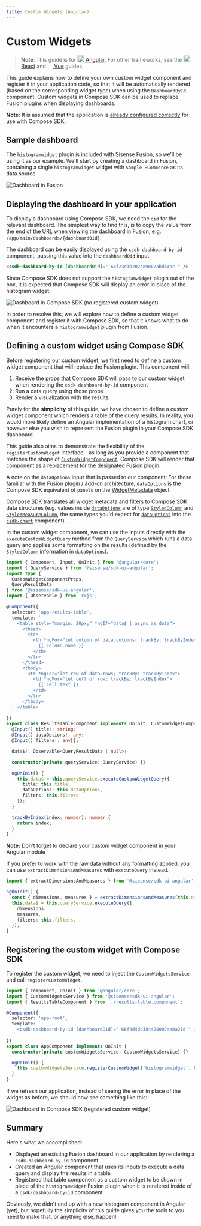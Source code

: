```yaml
---
title: Custom Widgets (Angular)
---
```


# Custom Widgets

> **Note**:
> This guide is for [<img src="../../img/angular-logo.png" height="18px" style="vertical-align: text-bottom; padding-bottom: 2px" /> Angular](../../getting-started/quickstart-angular.md). For other frameworks, see the [<img src="../../img/react-logo.png" height="18px" style="vertical-align: text-bottom; padding-bottom: 3px" /> React](custom-widgets-react.md) and [<img src="../../img/vue-logo.png" height="14px" /> Vue](custom-widgets-vue.md) guides.

This guide explains how to define your own custom widget component and register it in your application code, so that it will be automatically rendered (based on the corresponding widget type) when using the `DashboardById` component. Custom widgets in Compose SDK can be used to replace Fusion plugins when displaying dashboards.

**Note:** It is assumed that the application is [already configured correctly](../../getting-started/quickstart-angular.md) for use with Compose SDK.

## Sample dashboard

The `histogramwidget` plugin is included with Sisense Fusion, so we'll be using it as our example. We'll start by creating a dashboard in Fusion, containing a single `histogramwidget` widget with `Sample ECommerce` as its data source.

![Dashboard in Fusion](../../img/plugins-guide/dashboard-in-fusion.png 'Dashboard in Fusion')

## Displaying the dashboard in your application

To display a dashboard using Compose SDK, we need the `oid` for the relevant dashboard. The simplest way to find this, is to copy the value from the end of the URL when viewing the dashboard in Fusion, e.g. `/app/main/dashboards/{dashboardOid}`.

The dashboard can be easily displayed using the `csdk-dashboard-by-id` component, passing this value into the `dashboardOid` input.

```html
<csdk-dashboard-by-id [dashboardOid]="'66f23d1b202c89002abd64ac'" />
```

Since Compose SDK does not support the `histogramwidget` plugin out of the box, it is expected that Compose SDK will display an error in place of the histogram widget.

![Dashboard in Compose SDK (no registered custom widget)](../../img/plugins-guide/dashboard-in-csdk-unregistered.png 'Dashboard in Compose SDK (no registered custom widget)')

In order to resolve this, we will explore how to define a custom widget component and register it with Compose SDK, so that it knows what to do when it encounters a `histogramwidget` plugin from Fusion.

## Defining a custom widget using Compose SDK

Before registering our custom widget, we first need to define a custom widget component that will replace the Fusion plugin. This component will:
1. Receive the props that Compose SDK will pass to our custom widget when rendering the `csdk-dashboard-by-id` component
2. Run a data query using those props
3. Render a visualization with the results

Purely for the **simplicity** of this guide, we have chosen to define a custom widget component which renders a table of the query results. In reality, you would more likely define an Angular implementation of a histogram chart, or however else you wish to represent the Fusion plugin in your Compose SDK dashboard.

This guide also aims to demonstrate the flexibility of the `registerCustomWidget` interface - as long as you provide a component that matches the shape of [`CustomWidgetComponent`](../../modules/sdk-ui-angular/type-aliases/type-alias.CustomWidgetComponent.md), Compose SDK will render that component as a replacement for the designated Fusion plugin.

A note on the `dataOptions` input that is passed to our component: For those familiar with the Fusion plugin / add-on architecture, `dataOptions` is the Compose SDK equivalent of `panels` on the [WidgetMetadata](https://sisense.dev/guides/customJs/jsApiRef/widgetClass/widget-metadata.html) object.

Compose SDK translates all widget metadata and filters to Compose SDK data structures (e.g. values inside [`dataOptions`](../../modules/sdk-ui-angular/type-aliases/type-alias.ChartDataOptions.md) are of type [`StyledColumn`](../../modules/sdk-ui-angular/interfaces/interface.StyledColumn.md) and [`StyledMeasureColumn`](../../modules/sdk-ui-angular/interfaces/interface.StyledMeasureColumn.md), the same types you'd expect for [`dataOptions`](../../modules/sdk-ui-angular/type-aliases/type-alias.ChartDataOptions.md) into the [`csdk-chart`](../../modules/sdk-ui-angular/charts/class.ChartComponent.md) component).

In the custom widget component, we can use the inputs directly with the `executeCustomWidgetQuery` method from the `QueryService` which runs a data query and applies some formatting on the results (defined by the `StyledColumn` information in `dataOptions`).

```typescript
import { Component, Input, OnInit } from '@angular/core';
import { QueryService } from '@sisense/sdk-ui-angular';
import type {
  CustomWidgetComponentProps,
  QueryResultData
} from '@sisense/sdk-ui-angular';
import { Observable } from 'rxjs';

@Component({
  selector: 'app-results-table',
  template: `
    <table style="margin: 20px;" *ngIf="data$ | async as data">
      <thead>
        <tr>
          <th *ngFor="let column of data.columns; trackBy: trackByIndex">
            {{ column.name }}
          </th>
        </tr>
      </thead>
      <tbody>
        <tr *ngFor="let row of data.rows; trackBy: trackByIndex">
          <td *ngFor="let cell of row; trackBy: trackByIndex">
            {{ cell.text }}
          </td>
        </tr>
      </tbody>
    </table>
  `
})
export class ResultsTableComponent implements OnInit, CustomWidgetComponentProps {
  @Input() title!: string;
  @Input() dataOptions!: any;
  @Input() filters!: any[];

  data$!: Observable<QueryResultData | null>;

  constructor(private queryService: QueryService) {}

  ngOnInit() {
    this.data$ = this.queryService.executeCustomWidgetQuery({
      title: this.title,
      dataOptions: this.dataOptions,
      filters: this.filters
    });
  }

  trackByIndex(index: number): number {
    return index;
  }
}
```
**Note:** Don't forget to declare your custom widget component in your Angular module

If you prefer to work with the raw data without any formatting applied, you can use `extractDimensionsAndMeasures` with `executeQuery` instead.

```typescript
import { extractDimensionsAndMeasures } from '@sisense/sdk-ui-angular';

ngOnInit() {
  const { dimensions, measures } = extractDimensionsAndMeasures(this.dataOptions);
  this.data$ = this.queryService.executeQuery({
    dimensions,
    measures,
    filters: this.filters,
  });
}
```

## Registering the custom widget with Compose SDK

To register the custom widget, we need to inject the `CustomWidgetsService` and call `registerCustomWidget`.

```typescript
import { Component, OnInit } from '@angular/core';
import { CustomWidgetsService } from '@sisense/sdk-ui-angular';
import { ResultsTableComponent } from './results-table.component';

@Component({
  selector: 'app-root',
  template: `
    <csdk-dashboard-by-id [dashboardOid]="'66f4d4dd384428002ae0a21d'" />
  `
})
export class AppComponent implements OnInit {
  constructor(private customWidgetsService: CustomWidgetsService) {}

  ngOnInit() {
    this.customWidgetsService.registerCustomWidget('histogramwidget', ResultsTableComponent);
  }
}
```

If we refresh our application, instead of seeing the error in place of the widget as before, we should now see something like this:

![Dashboard in Compose SDK (registered custom widget)](../../img/plugins-guide/dashboard-in-csdk-registered.png 'Dashboard in Compose SDK (registered custom widget)')

## Summary

Here's what we accomplished:
- Displayed an existing Fusion dashboard in our application by rendering a `csdk-dashboard-by-id` component
- Created an Angular component that uses its inputs to execute a data query and display the results in a table
- Registered that table component as a custom widget to be shown in place of the `histogramwidget` Fusion plugin when it is rendered inside of a `csdk-dashboard-by-id` component

Obviously, we didn't end up with a new histogram component in Angular (yet), but hopefully the simplicity of this guide gives you the tools to you need to make that, or anything else, happen!